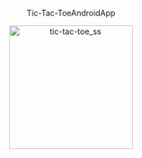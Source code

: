 <p align="center">
 Tic-Tac-ToeAndroidApp
</p>

<p align="center">
    <img width="220" alt="tic-tac-toe_ss" alignment="center" src="https://user-images.githubusercontent.com/89325376/214550150-48594307-ca6b-4bd3-884d-e2101e313cc2.png">
</p>
